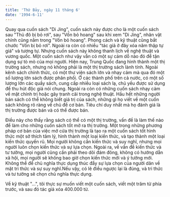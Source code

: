 ```yaml
---
title: 'Thứ Bảy, ngày 11 tháng 6'
date: '1994-6-11'
---
```


Quay qua cuốn sách "Di Jing", cuốn sách này được cho là một cuốn sách sau "Thủ đô bị bỏ rơi", sau "Vốn bỏ hoang" sau khi xem "Di Jing", nhân vật chính cũng nằm trong "Vốn bỏ hoang". Phong cách và kỹ thuật cũng bắt chước "Vốn bị bỏ rơi". Ngoài ra còn có nhiều "tác giả ở đây xóa năm thập tự giá" và tương tự. Nhưng cuốn sách này không thanh lịch về nghệ thuật và vương quốc. Một cuốn sách như vậy vẫn có một sự cám dỗ nào đó để tận dụng sự tò mò của mọi người. Hiện nay, Trung Quốc đang hình thành một thị trường sách, nhưng nó không phải là một thị trường sách lành tính. Ngoài kênh sách chính thức, có một thư viện sách lớn và nhạy cảm mà qua đó một số lượng lớn sách được phân phối. Ở các thành phố trên cả nước, có một số lượng lớn các quầy sách, cung cấp nhiều loại sách lạ, chủ yếu được sử dụng để thu hút độc giả nói chung. Ngoài ra còn có những cuốn sách nhạy cảm về mặt chính trị hoặc gây tranh cãi trong nghệ thuật. Hầu hết những người bán sách có thể không biết giá trị của sách, những gì họ viết về một cuốn sách không rõ ràng về chủ đề cơ bản. Tiêu chí duy nhất mà họ đánh giá là thị trường được bán và có thể được bán.

Điều này cho thấy rằng sách có thể có một thị trường, vấn đề là làm thế nào để làm cho những cuốn sách tốt mở ra thị trường. Một trong những phương pháp cơ bản của việc mở cửa thị trường là tạo ra một cuốn sách tốt hình thức một sở thích tâm lý, hình thành một loại kiến ​​thức, và tạo thành một loại kiến ​​thức quyến rũ. Mọi người không cần kiến ​​thức và suy nghĩ, nhưng mọi người luôn chọn kiến ​​thức và sự lựa chọn. Ngoài ra, về vấn đề kiến ​​thức và tư tưởng, mọi người cũng cần phải theo dõi đám đông, không có hướng dẫn xã hội, mọi người sẽ không bao giờ chọn kiến ​​thức mới và ý tưởng mới. Không thể để chủ nghĩa thực dụng thúc đẩy sự lựa chọn của người dân về mặt tri thức và sự suy nghĩ.Nếu vậy, có lẽ điều ngược lại là đúng, và tri thức và tư tưởng sẽ chọn chủ nghĩa thực dụng.

Về kỹ thuật "...", tôi thực sự muốn viết một cuốn sách, viết một trăm từ phía trước, và sau đó tác giả xóa 400.000 từ.

